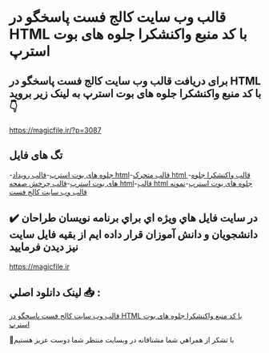 # قالب وب سایت کالج فست پاسخگو در HTML با کد منبع واکنشکرا جلوه های بوت استرپ

## برای دریافت قالب وب سایت کالج فست پاسخگو در HTML با کد منبع واکنشکرا جلوه های بوت استرپ به لینک زیر بروید 👇

https://magicfile.ir/?p=3087

## تگ های فایل

-[جلوه های بوت استرپ](https://magicfile.ir/product/%d9%86%d9%85%d9%88%d9%86%d9%87-%d9%82%d8%a7%d9%84%d8%a8%d9%88%d8%a8-%d8%b3%d8%a7%db%8c%d8%aa-%da%a9%d8%a7%d9%84%d8%ac-%d9%81%d8%b3%d8%aa-%d9%be%d8%a7%d8%b3%d8%ae%da%af%d9%88-%d8%af%d8%b1-html/)-[قالب رویداد html](https://magicfile.ir/product/%d9%86%d9%85%d9%88%d9%86%d9%87-%d9%82%d8%a7%d9%84%d8%a8%d9%88%d8%a8-%d8%b3%d8%a7%db%8c%d8%aa-%da%a9%d8%a7%d9%84%d8%ac-%d9%81%d8%b3%d8%aa-%d9%be%d8%a7%d8%b3%d8%ae%da%af%d9%88-%d8%af%d8%b1-html/)-[قالب متحرک html ](https://magicfile.ir/product/%d9%86%d9%85%d9%88%d9%86%d9%87-%d9%82%d8%a7%d9%84%d8%a8%d9%88%d8%a8-%d8%b3%d8%a7%db%8c%d8%aa-%da%a9%d8%a7%d9%84%d8%ac-%d9%81%d8%b3%d8%aa-%d9%be%d8%a7%d8%b3%d8%ae%da%af%d9%88-%d8%af%d8%b1-html/)-[قالب واکنشکرا جلوه های بوت استرپ](https://magicfile.ir/product/%d9%86%d9%85%d9%88%d9%86%d9%87-%d9%82%d8%a7%d9%84%d8%a8%d9%88%d8%a8-%d8%b3%d8%a7%db%8c%d8%aa-%da%a9%d8%a7%d9%84%d8%ac-%d9%81%d8%b3%d8%aa-%d9%be%d8%a7%d8%b3%d8%ae%da%af%d9%88-%d8%af%d8%b1-html/)-[قالب چرخش صفحه html](https://magicfile.ir/product/%d9%86%d9%85%d9%88%d9%86%d9%87-%d9%82%d8%a7%d9%84%d8%a8%d9%88%d8%a8-%d8%b3%d8%a7%db%8c%d8%aa-%da%a9%d8%a7%d9%84%d8%ac-%d9%81%d8%b3%d8%aa-%d9%be%d8%a7%d8%b3%d8%ae%da%af%d9%88-%d8%af%d8%b1-html/)-[قالب html جلوه های بوت استرپ](https://magicfile.ir/product/%d9%86%d9%85%d9%88%d9%86%d9%87-%d9%82%d8%a7%d9%84%d8%a8%d9%88%d8%a8-%d8%b3%d8%a7%db%8c%d8%aa-%da%a9%d8%a7%d9%84%d8%ac-%d9%81%d8%b3%d8%aa-%d9%be%d8%a7%d8%b3%d8%ae%da%af%d9%88-%d8%af%d8%b1-html/)-[نمونه قالب وب سایت کالج فست](https://magicfile.ir/product/%d9%86%d9%85%d9%88%d9%86%d9%87-%d9%82%d8%a7%d9%84%d8%a8%d9%88%d8%a8-%d8%b3%d8%a7%db%8c%d8%aa-%da%a9%d8%a7%d9%84%d8%ac-%d9%81%d8%b3%d8%aa-%d9%be%d8%a7%d8%b3%d8%ae%da%af%d9%88-%d8%af%d8%b1-html/)

## ✔️ در سايت فايل هاي ويژه اي براي برنامه نويسان طراحان دانشجويان و دانش آموزان قرار داده ايم از بقيه فايل سايت نيز ديدن فرماييد

https://magicfile.ir


## لينک دانلود اصلي 📥 :

[قالب وب سایت کالج فست پاسخگو در HTML با کد منبع واکنشکرا جلوه های بوت استرپ](https://magicfile.ir/product/%d9%86%d9%85%d9%88%d9%86%d9%87-%d9%82%d8%a7%d9%84%d8%a8%d9%88%d8%a8-%d8%b3%d8%a7%db%8c%d8%aa-%da%a9%d8%a7%d9%84%d8%ac-%d9%81%d8%b3%d8%aa-%d9%be%d8%a7%d8%b3%d8%ae%da%af%d9%88-%d8%af%d8%b1-html/) 


🙏با تشکر از همراهي شما مشتاقانه در وبسایت منتظر شما دوست عزیز هستیم

